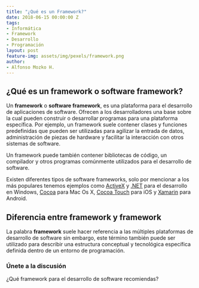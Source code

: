 ```yaml
---
title: "¿Qué es un Framework?"
date: 2018-06-15 00:00:00 Z
tags:
- Informática
- Framework
- Desarrollo
- Programación
layout: post
feature-img: assets/img/pexels/framework.png
author:
- Alfonso Mozko H.
---
```


## ¿Qué es un framework o software framework?
Un **framework** o **software framework**, es una plataforma para el desarrollo de aplicaciones de software. Ofrecen a los desarrolladores una base sobre la cual pueden construir o desarrollar programas para una plataforma específica. Por ejemplo, un framework suele contener clases y funciones predefinidas que pueden ser utilizadas para agilizar la entrada de datos, administración de piezas de hardware y facilitar la interacción con otros sistemas de software. 

Un framework puede también contener bibliotecas de código, un compilador y otros programas comúnmente utilizados para el desarrollo de software.

Existen diferentes tipos de software frameworks, solo por mencionar a los más populares tenemos ejemplos como [ActiveX]( https://en.wikipedia.org/wiki/Application_programming_interface) y [.NET]( https://es.wikipedia.org/wiki/Microsoft_.NET) para el desarrollo en Windows, [Cocoa]( https://es.wikipedia.org/wiki/Cocoa_(inform%C3%A1tica)) para Mac Os X, [Cocoa Touch]( https://es.wikipedia.org/wiki/Cocoa_Touch) para iOS y [Xamarin]( https://www.xamarin.com/) para Android.


 ## Diferencia entre framework y framework
 
La palabra **framework** suele hacer referencia a las múltiples plataformas de desarrollo de software sin embargo, este término también puede ser utilizado para describir una estructura conceptual y tecnológica específica definida dentro de un entorno de programación.

### Únete a la discusión
¿Qué framework para el desarrollo de software recomiendas?

